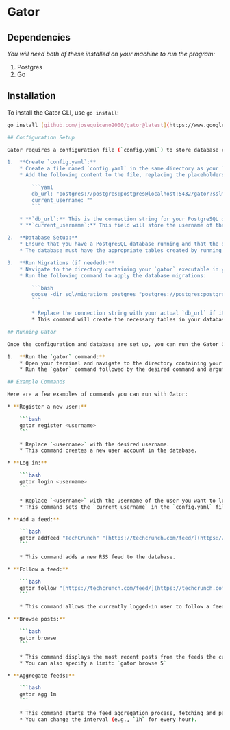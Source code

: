 # Gator

## Dependencies
*You will need both of these installed on your machine to run the program:*
1. Postgres
2. Go

## Installation
To install the Gator CLI, use `go install`:

```bash
go install [github.com/josequiceno2000/gator@latest](https://www.google.com/search?q=https://github.com/josequiceno2000/gator%40latest)

## Configuration Setup

Gator requires a configuration file (`config.yaml`) to store database connection details and other settings. Here's how to set it up:

1.  **Create `config.yaml`:**
    * Create a file named `config.yaml` in the same directory as your `gator` executable.
    * Add the following content to the file, replacing the placeholders with your actual values:

        ```yaml
        db_url: "postgres://postgres:postgres@localhost:5432/gator?sslmode=disable"
        current_username: ""
        ```

    * **`db_url`:** This is the connection string for your PostgreSQL database. Replace the default values with your database credentials.
    * **`current_username`:** This field will store the username of the currently logged-in user. Initially, it should be empty.

2.  **Database Setup:**
    * Ensure that you have a PostgreSQL database running and that the database specified in `db_url` exists.
    * The database must have the appropriate tables created by running the migrations. If you have not done this already, you must run the goose migrations.

3.  **Run Migrations (if needed):**
    * Navigate to the directory containing your `gator` executable in your terminal.
    * Run the following command to apply the database migrations:

        ```bash
        goose -dir sql/migrations postgres "postgres://postgres:postgres@localhost:5432/gator?sslmode=disable" up
        ```

        * Replace the connection string with your actual `db_url` if it's different.
        * This command will create the necessary tables in your database.

## Running Gator

Once the configuration and database are set up, you can run the Gator CLI.

1.  **Run the `gator` command:**
    * Open your terminal and navigate to the directory containing your `gator` executable.
    * Run the `gator` command followed by the desired command and arguments.

## Example Commands

Here are a few examples of commands you can run with Gator:

* **Register a new user:**

    ```bash
    gator register <username>
    ```

    * Replace `<username>` with the desired username.
    * This command creates a new user account in the database.

* **Log in:**

    ```bash
    gator login <username>
    ```

    * Replace `<username>` with the username of the user you want to log in as.
    * This command sets the `current_username` in the `config.yaml` file.

* **Add a feed:**

    ```bash
    gator addfeed "TechCrunch" "[https://techcrunch.com/feed/](https://techcrunch.com/feed/)"
    ```

    * This command adds a new RSS feed to the database.

* **Follow a feed:**

    ```bash
    gator follow "[https://techcrunch.com/feed/](https://techcrunch.com/feed/)"
    ```

    * This command allows the currently logged-in user to follow a feed.

* **Browse posts:**

    ```bash
    gator browse
    ```

    * This command displays the most recent posts from the feeds the currently logged-in user is following.
    * You can also specify a limit: `gator browse 5`

* **Aggregate feeds:**

    ```bash
    gator agg 1m
    ```

    * This command starts the feed aggregation process, fetching and parsing RSS feeds every minute.
    * You can change the interval (e.g., `1h` for every hour).